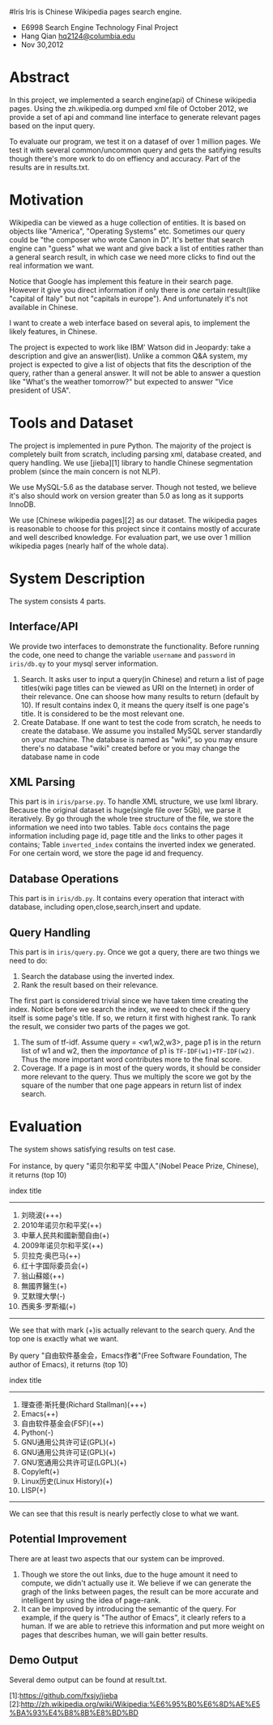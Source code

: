 #Iris
Iris is Chinese Wikipedia pages search engine. 

* E6998 Search Engine Technology Final Project 
* Hang Qian hq2124@columbia.edu
* Nov 30,2012

# Abstract #
In this project, we implemented a search engine(api) of Chinese wikipedia pages. Using the zh.wikipedia.org dumped xml file of October 2012, we provide a set of api and command line interface to generate relevant pages based on the input query.

To evaluate our program, we test it on a datasef of over 1 million pages. We test it with several common/uncommon query and gets the satifying results though there's more work to do on effiency and accuracy. Part of the results are in results.txt.

# Motivation #
Wikipedia can be viewed as a huge collection of entities. It is based on objects like "America", "Operating Systems" etc. Sometimes our query could be "the composer who wrote Canon in D". It's better that search engine can "guess" what we want and give back a list of entities rather than a general search result, in which case we need more clicks to find out the real information we want. 

Notice that Google has implement this feature in their search page. However it give you direct information if only there is *one* certain result(like "capital of Italy" but not "capitals in europe"). And unfortunately it's not available in Chinese.

I want to create a web interface based on several apis, to implement the likely features, in Chinese. 

The project is expected to work like IBM' Watson did in Jeopardy: take a description and give an answer(list). Unlike a common Q&A system, my project is expected to give a list of objects that fits the description of the query, rather than a general answer. It will not be able to answer a question like "What's the weather tomorrow?" but expected to answer "Vice president of USA". 

# Tools and Dataset #

The project is implemented in pure Python. The majority of the project is completely built from scratch, including parsing xml, database created, and query handling. We use [jieba][1] library to handle Chinese segmentation problem (since the main concern is not NLP).

We use MySQL-5.6 as the database server. Though not tested, we believe it's also should work on version greater than 5.0 as long as it supports InnoDB.

We use [Chinese wikipedia pages][2] as our dataset. The wikipedia pages is reasonable to choose for this project since it contains mostly of accurate and well described knowledge. For evaluation part, we use over 1 million wikipedia pages (nearly half of the whole data).

# System Description #

The system consists 4 parts.

## Interface/API ##

We provide two interfaces to demonstrate the functionality. Before running the code, one need to change the variable `username` and `password` in `iris/db.qy` to your mysql server information.
1. Search. It asks user to input a query(in Chinese) and return a list of page titles(wiki page titles can be viewed as URI on the Internet) in order of their relevance. One can shoose how many results to return (default by 10). If result contains index 0, it means the query itself is one page's title. It is considered to be the most relevant one.
2. Create Database. If one want to test the code from scratch, he needs to create the database. We assume you installed MySQL server standardly on your machine. The database is named as "wiki", so you may ensure there's no database "wiki" created before or you may change the database name in code

## XML Parsing ##

This part is in `iris/parse.py`. 
To handle XML structure, we use lxml library. Because the original dataset is huge(single file over 5Gb), we parse it iteratively. By go through the whole tree structure of the file, we store the information we need into two tables. Table `docs` contains the page information including page id, page title and the links to other pages it contains; Table `inverted_index` contains the inverted index we generated. For one certain word, we store the page id and frequency.

## Database Operations ##
This part is in `iris/db.py`.
It contains every operation that interact with database, including open,close,search,insert and update.

## Query Handling ##
This part is in `iris/query.py`.
Once we got a query, there are two things we need to do:

1. Search the database using the inverted index.
2. Rank the result based on their relevance.

The first part is considered trivial since we have taken time creating the index. Notice before we search the index, we need to check if the query itself is some page's title. If so, we return it first with highest rank. To rank the result, we consider two parts of the pages we got.

1. The sum of tf-idf. Assume query = <w1,w2,w3>, page p1 is in the return list of w1 and w2, then the *importance* of p1 is `TF-IDF(w1)+TF-IDF(w2)`. Thus the more important word contributes more to the final score.
2. Coverage. If a page is in most of the query words, it should be consider more relevant to the query. Thus we multiply the score we got by the square of the number that one page appears in return list of index search.

# Evaluation #

The system shows satisfying results on test case. 

For instance, by query "诺贝尔和平奖 中国人"(Nobel Peace Prize, Chinese), it returns (top 10)

index title
----- -----
1. 刘晓波(+++)
2. 2010年诺贝尔和平奖(++)
3. 中華人民共和國新聞自由(+)
4. 2009年诺贝尔和平奖(++)
5. 贝拉克·奥巴马(++)
6. 红十字国际委员会(+)
7. 翁山蘇姬(++)
8. 無國界醫生(+)
9. 艾默理大學(-)
10. 西奥多·罗斯福(+)
----- ------

We see that with mark (+)is actually relevant to the search query. And the top one is exactly what we want.

By query "自由软件基金会，Emacs作者"(Free Software Foundation, The author of Emacs), it returns (top 10)

index title
----- -----
1. 理查德·斯托曼(Richard Stallman)(+++)
2. Emacs(++)
3. 自由软件基金会(FSF)(++)
4. Python(-)
5. GNU通用公共许可证(GPL)(+)
6. GNU通用公共许可证(GPL)(+)
7. GNU宽通用公共许可证(LGPL)(+)
8. Copyleft(+)
9. Linux历史(Linux History)(+)
10. LISP(+)
----- -----

We can see that this result is nearly perfectly close to  what we want.

## Potential Improvement ##

There are at least two aspects that our system can be improved.
1. Though we store the out links, due to the huge amount it need to compute, we didn't actually use it. We believe if we can generate the gragh of the links between pages, the result can be more accurate and intelligent by using the idea of page-rank.
2. It can be improved by introducing the semantic of the query. For example, if the query is "The author of Emacs", it clearly refers to a human. If we are able to retrieve this information and put more weight on pages that describes human, we will gain better results. 

## Demo Output ##

Several demo output can be found at result.txt.

\[1\]:https://github.com/fxsjy/jieba
\[2\]:http://zh.wikipedia.org/wiki/Wikipedia:%E6%95%B0%E6%8D%AE%E5%BA%93%E4%B8%8B%E8%BD%BD
